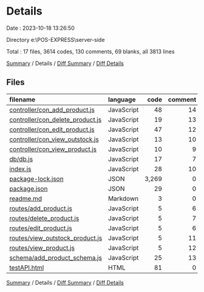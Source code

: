 # Details

Date : 2023-10-18 13:26:50

Directory e:\\POS-EXPRESS\\server-side

Total : 17 files,  3614 codes, 130 comments, 69 blanks, all 3813 lines

[Summary](results.md) / Details / [Diff Summary](diff.md) / [Diff Details](diff-details.md)

## Files
| filename | language | code | comment | blank | total |
| :--- | :--- | ---: | ---: | ---: | ---: |
| [controller/con_add_product.js](/controller/con_add_product.js) | JavaScript | 48 | 14 | 2 | 64 |
| [controller/con_delete_product.js](/controller/con_delete_product.js) | JavaScript | 19 | 13 | 2 | 34 |
| [controller/con_edit_product.js](/controller/con_edit_product.js) | JavaScript | 47 | 12 | 8 | 67 |
| [controller/con_view_outstock.js](/controller/con_view_outstock.js) | JavaScript | 13 | 10 | 5 | 28 |
| [controller/con_view_product.js](/controller/con_view_product.js) | JavaScript | 10 | 9 | 2 | 21 |
| [db/db.js](/db/db.js) | JavaScript | 17 | 7 | 6 | 30 |
| [index.js](/index.js) | JavaScript | 28 | 10 | 6 | 44 |
| [package-lock.json](/package-lock.json) | JSON | 3,269 | 0 | 1 | 3,270 |
| [package.json](/package.json) | JSON | 29 | 0 | 1 | 30 |
| [readme.md](/readme.md) | Markdown | 3 | 0 | 2 | 5 |
| [routes/add_product.js](/routes/add_product.js) | JavaScript | 5 | 6 | 5 | 16 |
| [routes/delete_product.js](/routes/delete_product.js) | JavaScript | 5 | 7 | 4 | 16 |
| [routes/edit_product.js](/routes/edit_product.js) | JavaScript | 5 | 6 | 3 | 14 |
| [routes/view_outstock_product.js](/routes/view_outstock_product.js) | JavaScript | 5 | 11 | 2 | 18 |
| [routes/view_product.js](/routes/view_product.js) | JavaScript | 5 | 12 | 4 | 21 |
| [schema/add_product_schema.js](/schema/add_product_schema.js) | JavaScript | 25 | 13 | 3 | 41 |
| [testAPI.html](/testAPI.html) | HTML | 81 | 0 | 13 | 94 |

[Summary](results.md) / Details / [Diff Summary](diff.md) / [Diff Details](diff-details.md)